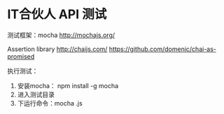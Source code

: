 IT合伙人 API 测试
====

测试框架：mocha
http://mochajs.org/

Assertion library
http://chaijs.com/
https://github.com/domenic/chai-as-promised

执行测试：
1. 安装mocha： npm install -g mocha
2. 进入测试目录
3. 下运行命令：mocha <testfile>.js